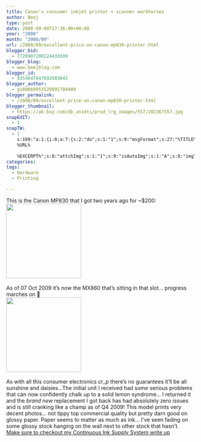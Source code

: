 ```yaml
---
title: Canon’s consumer inkjet printer + scanner workhorses
author: Beej
type: post
date: 2008-09-08T17:36:00+00:00
year: "2008"
month: "2008/09"
url: /2008/09/excellent-price-on-canon-mp830-printer.html
blogger_bid:
  - 7726907200224433699
blogger_blog:
  - www.beejblog.com
blogger_id:
  - 8354647847692603642
blogger_author:
  - g108669953529091704409
blogger_permalink:
  - /2008/09/excellent-price-on-canon-mp830-printer.html
blogger_thumbnail:
  - https://ak.buy.com/db_assets/prod_lrg_images/557/202367557.jpg
snapEdIT:
  - 1
snapTW:
  - |
    s:199:"a:1:{i:0;a:7:{s:2:"do";s:1:"1";s:9:"msgFormat";s:27:"%TITLE%
    %URL%
    
    %EXCERPT%";s:8:"attchImg";s:1:"1";s:9:"isAutoImg";s:1:"A";s:8:"imgToUse";s:0:"";s:9:"isAutoURL";s:1:"A";s:8:"urlToUse";s:0:"";}}";
categories:
tags:
  - Hardware
  - Printing

---
```

This is the Canon MP830 that I got two years ago for ~$200:   
<a onblur="try {parent.deselectBloggerImageGracefully();} catch(e) {}" href="https://www.usa.canon.com/consumer/controller?act=ModelInfoAct&fcategoryid=238&modelid=12804" target="_blank"><img style="width: 200px; cursor: pointer" border="0" alt="" src="https://ak.buy.com/db_assets/prod_lrg_images/557/202367557.jpg" /></a>&#160; 

As of 07 Oct 2009 it’s now the MX860 that’s sitting in that slot… progress marches on 🙂   
<a onblur="try {parent.deselectBloggerImageGracefully();} catch(e) {}" href="https://www.usa.canon.com/consumer/controller?act=ProductCatIndexAct&fcategoryid=123" target="_blank"><img style="width: 200px; cursor: pointer" border="0" alt="" src="https://www.usa.canon.com/app/images/mfp/MX850/MX850_586x225.jpg" /></a>&#160; 

As with all this consumer electronics cr_p there’s no guarantees it’ll be all sunshine and daisies…The initial unit I received had some serious problems that can now confidently chalk up to a solid lemon syndrome… I returned it and the _brand new_ replacement I got back has had absolutely zero issues and is still cranking like a champ as of Q4 2009! This model prints very decent photos… not tippy top commercial quality but pretty darn good on glossy paper. Paper seems to matter as much as ink... I've seen fading on some glossy stock hanging on the wall next to other stock that hasn't. &#160; <a href="/2009_10_01_archive.html" target="_blank">Make sure to checkout my Continuous Ink Supply System write up</a>